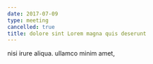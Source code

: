 ```yaml
---
date: 2017-07-09
type: meeting
cancelled: true
title: dolore sint Lorem magna quis deserunt
---
```

nisi irure aliqua. ullamco minim amet,